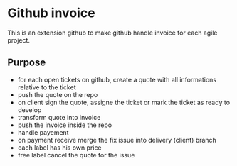 # Github invoice
This is an extension github to make github handle invoice for each agile project.

## Purpose
- for each open tickets on github, create a quote with all informations relative to the ticket
- push the quote on the repo
- on client sign the quote, assigne the ticket or mark the ticket as ready to develop
- transform quote into invoice
- push the invoice inside the repo
- handle payement
- on payment receive merge the fix issue into delivery (client) branch
- each label has his own price
- free label cancel the quote for the issue
